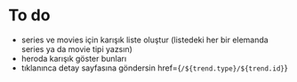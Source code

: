 # To do

- series ve movies için karışık liste oluştur (listedeki her bir elemanda series ya da movie tipi yazsın)
- heroda karışık göster bunları
- tıklanınca detay sayfasına göndersin
  href={`/${trend.type}/${trend.id}`}
